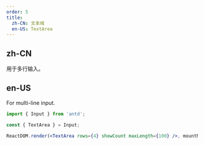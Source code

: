 ```yaml
---
order: 5
title:
  zh-CN: 文本域
  en-US: TextArea
---
```


## zh-CN

用于多行输入。

## en-US

For multi-line input.

```jsx
import { Input } from 'antd';

const { TextArea } = Input;

ReactDOM.render(<TextArea rows={4} showCount maxLength={100} />, mountNode);
```
